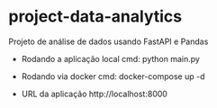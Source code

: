 # project-data-analytics
Projeto de análise de dados usando FastAPI e Pandas

- Rodando a aplicação local
cmd: python main.py


- Rodando via docker
cmd: docker-compose up -d


- URL da aplicação
http://localhost:8000

